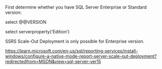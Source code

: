 First determine whether you have SQL Server Enterprise or Standard version:


select @@VERSION

select serverproperty('Edition')

SSRS Scale-Out Deployment is only possible for Enterprise version.

https://learn.microsoft.com/en-us/sql/reporting-services/install-windows/configure-a-native-mode-report-server-scale-out-deployment?redirectedfrom=MSDN&view=sql-server-ver15